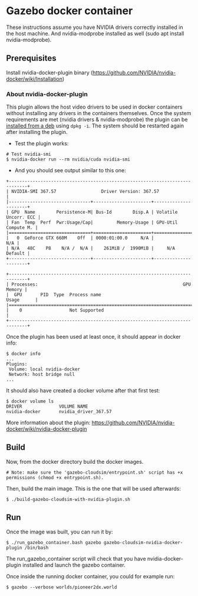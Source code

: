 # Gazebo docker container

These instructions assume you have NVIDIA drivers correctly installed in the host 
machine. And nvidia-modprobe installed as well (sudo apt install nvidia-modprobe).

## Prerequisites
Install nvidia-docker-plugin binary (https://github.com/NVIDIA/nvidia-docker/wiki/Installation)

### About nvidia-docker-plugin
This plugin allows the host video drivers to be used in docker containers
without installing any drivers in the containers themselves.
Once the system requirements are met (nvidia drivers & nvidia-modprobe)
the plugin can be
[installed from a deb](https://github.com/NVIDIA/nvidia-docker/releases)
using `dpkg -i`.
The system should be restarted again after installing the plugin.

* Test the plugin works:
```
# Test nvidia-smi
$ nvidia-docker run --rm nvidia/cuda nvidia-smi
```
* And you should see output similar to this one:

``` 
+-----------------------------------------------------------------------------+
| NVIDIA-SMI 367.57                 Driver Version: 367.57                    |
|-------------------------------+----------------------+----------------------+
| GPU  Name        Persistence-M| Bus-Id        Disp.A | Volatile Uncorr. ECC |
| Fan  Temp  Perf  Pwr:Usage/Cap|         Memory-Usage | GPU-Util  Compute M. |
|===============================+======================+======================|
|   0  GeForce GTX 660M    Off  | 0000:01:00.0     N/A |                  N/A |
| N/A   48C    P8    N/A /  N/A |    261MiB /  1990MiB |     N/A      Default |
+-------------------------------+----------------------+----------------------+
                                                                               
+-----------------------------------------------------------------------------+
| Processes:                                                       GPU Memory |
|  GPU       PID  Type  Process name                               Usage      |
|=============================================================================|
|    0                  Not Supported                                         |
+-----------------------------------------------------------------------------+
```

Once the plugin has been used at least once, it should appear in docker info:

```
$ docker info
...
Plugins:
 Volume: local nvidia-docker
 Network: host bridge null
...
```

It should also have created a docker volume after that first test:

```
$ docker volume ls
DRIVER              VOLUME NAME
nvidia-docker       nvidia_driver_367.57
```

More information about the plugin: https://github.com/NVIDIA/nvidia-docker/wiki/nvidia-docker-plugin


## Build
Now, from the docker directory build the docker images.
```
# Note: make sure the 'gazebo-cloudsim/entrypoint.sh' script has +x permissions (chmod +x entrypoint.sh).
```
Then, build the main image. This is the one that will be used afterwards:
```
$ ./build-gazebo-cloudsim-with-nvidia-plugin.sh
```

## Run
Once the image was built, you can run it by:
```
$ ./run_gazebo_container.bash gazebo gazebo-cloudsim-nvidia-docker-plugin /bin/bash
```
The run_gazebo_container script will check that you have nvidia-docker-plugin installed and launch the gazebo container. 

Once inside the running docker container, you could for example run: 
```
$ gazebo --verbose worlds/pioneer2dx.world
```
